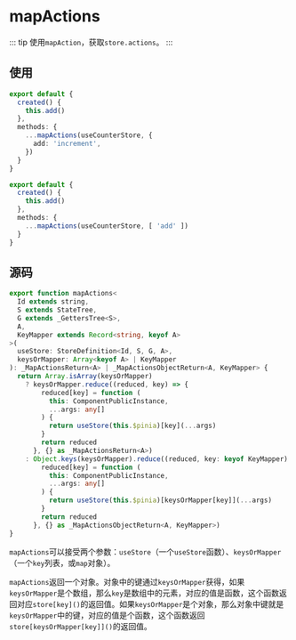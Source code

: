 # mapActions

::: tip
使用`mapAction`，获取`store.actions`。
:::

## 使用

```ts
export default {
  created() {
    this.add()
  },
  methods: {
    ...mapActions(useCounterStore, {
      add: 'increment',
    })
  }
}

export default {
  created() {
    this.add()
  },
  methods: {
    ...mapActions(useCounterStore, [ 'add' ])
  }
}
```

## 源码

```ts
export function mapActions<
  Id extends string,
  S extends StateTree,
  G extends _GettersTree<S>,
  A,
  KeyMapper extends Record<string, keyof A>
>(
  useStore: StoreDefinition<Id, S, G, A>,
  keysOrMapper: Array<keyof A> | KeyMapper
): _MapActionsReturn<A> | _MapActionsObjectReturn<A, KeyMapper> {
  return Array.isArray(keysOrMapper)
    ? keysOrMapper.reduce((reduced, key) => {
        reduced[key] = function (
          this: ComponentPublicInstance,
          ...args: any[]
        ) {
          return useStore(this.$pinia)[key](...args)
        }
        return reduced
      }, {} as _MapActionsReturn<A>)
    : Object.keys(keysOrMapper).reduce((reduced, key: keyof KeyMapper) => {
        reduced[key] = function (
          this: ComponentPublicInstance,
          ...args: any[]
        ) {
          return useStore(this.$pinia)[keysOrMapper[key]](...args)
        }
        return reduced
      }, {} as _MapActionsObjectReturn<A, KeyMapper>)
}
```

`mapActions`可以接受两个参数：`useStore`（一个`useStore`函数）、`keysOrMapper`（一个`key`列表，或`map`对象）。

`mapActions`返回一个对象。对象中的键通过`keysOrMapper`获得，如果`keysOrMapper`是个数组，那么`key`是数组中的元素，对应的值是函数，这个函数返回对应`store[key]()`的返回值。如果`keysOrMapper`是个对象，那么对象中键就是`keysOrMapper`中的键，对应的值是个函数，这个函数返回`store[keysOrMapper[key]]()`的返回值。
